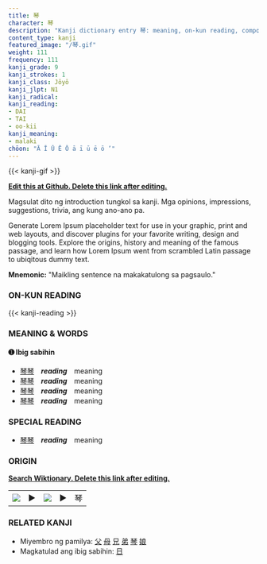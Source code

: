 ```yaml
---
title: 琴
character: 琴
description: "Kanji dictionary entry 琴: meaning, on-kun reading, compounds, origin, related kanji"
content_type: kanji
featured_image: "/琴.gif"
weight: 111
frequency: 111
kanji_grade: 9
kanji_strokes: 1
kanji_class: Jōyō
kanji_jlpt: N1
kanji_radical: 
kanji_reading: 
- DAI
- TAI
- oo-kii
kanji_meaning:
- malaki
chōon: "Ā Ī Ū Ē Ō ā ī ū ē ō ’"
---
```

[//]: # (Don't edit the line below. Kanji animated GIF code is automatically generated.)
{{< kanji-gif >}}

[//]: # (Edit below this line.)

**[Edit this at Github. Delete this link after editing.](https://github.com/tim0g/tim/tree/main/content/kanji/琴/index.md)**

Magsulat dito ng introduction tungkol sa kanji. Mga opinions, impressions, suggestions, trivia, ang kung ano-ano pa.

Generate Lorem Ipsum placeholder text for use in your graphic, print and web layouts, and discover plugins for your favorite writing, design and blogging tools. Explore the origins, history and meaning of the famous passage, and learn how Lorem Ipsum went from scrambled Latin passage to ubiqitous dummy text.
 
**Mnemonic:** "Maikling sentence na makakatulong sa pagsaulo."

### ON-KUN READING

[//]: # (Don't edit the line below. ON-KUN READING code is automatically generated.)
{{< kanji-reading >}}

### MEANING & WORDS

#### ➊ **Ibig sabihin**
  - [琴](../琴)[琴](../琴)　***reading***　meaning
  - [琴](../琴)[琴](../琴)　***reading***　meaning
  - [琴](../琴)[琴](../琴)　***reading***　meaning
  - [琴](../琴)[琴](../琴)　***reading***　meaning

### SPECIAL READING
  - [琴](../琴)[琴](../琴)　***reading***　meaning

### ORIGIN

**[Search Wiktionary. Delete this link after editing.](https://wiktionary.org/wiki/琴)**
<table class="kanji-table"><tr><td>
<img src="60px-琴-bronze.svg.png">
</td><td>▶</td><td>
<img src="60px-琴-oracle.svg.png">
</td><td>▶</td>
<td class="kanji-origin">琴</td>
</tr></table>

### RELATED KANJI
- Miyembro ng pamilya: [父](../父) [母](../母) [兄](../兄) [弟](../弟) [琴](../琴) [娘](../娘)
- Magkatulad ang ibig sabihin: [日](../日)
